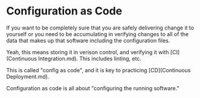# Configuration as Code

If you want to be completely sure that you are safely delivering change it to yourself or you need to be accumulating in verifying changes to all of the data that makes up that software including the configuration files.

Yeah, this means storing it in verison control, and verifying it with [CI](Continuous Integration.md). This includes linting, etc.

This is called "config as code", and it is key to practicing [CD](Continuous Deployment.md).

Configuration as code is all about "configuring the running software."


